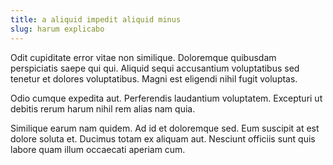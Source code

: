```yaml
---
title: a aliquid impedit aliquid minus
slug: harum explicabo
---
```


Odit cupiditate error vitae non similique. Doloremque quibusdam perspiciatis saepe qui qui. Aliquid sequi accusantium voluptatibus sed tenetur et dolores voluptatibus. Magni est eligendi nihil fugit voluptas.

Odio cumque expedita aut. Perferendis laudantium voluptatem. Excepturi ut debitis rerum harum nihil rem alias nam quia.

Similique earum nam quidem. Ad id et doloremque sed. Eum suscipit at est dolore soluta et. Ducimus totam ex aliquam aut. Nesciunt officiis sunt quis labore quam illum occaecati aperiam cum.
